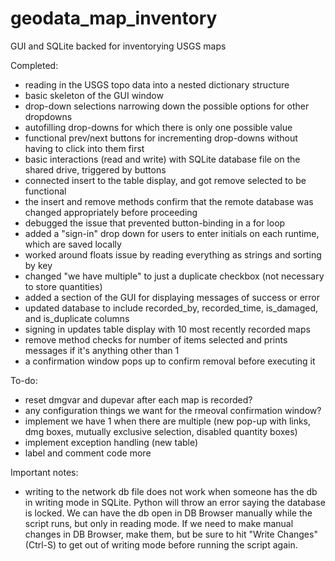 # geodata_map_inventory
GUI and SQLite backed for inventorying USGS maps

Completed:
- reading in the USGS topo data into a nested dictionary structure
- basic skeleton of the GUI window
- drop-down selections narrowing down the possible options for other dropdowns
- autofilling drop-downs for which there is only one possible value
- functional prev/next buttons for incrementing drop-downs without having to click into them first
- basic interactions (read and write) with SQLite database file on the shared drive, triggered by buttons
- connected insert to the table display, and got remove selected to be functional
- the insert and remove methods confirm that the remote database was changed appropriately before proceeding
- debugged the issue that prevented button-binding in a for loop
- added a "sign-in" drop down for users to enter initials on each runtime, which are saved locally
- worked around floats issue by reading everything as strings and sorting by key
- changed "we have multiple" to just a duplicate checkbox (not necessary to store quantities)
- added a section of the GUI for displaying messages of success or error
- updated database to include recorded_by, recorded_time, is_damaged, and is_duplicate columns
- signing in updates table display with 10 most recently recorded maps
- remove method checks for number of items selected and prints messages if it's anything other than 1
- a confirmation window pops up to confirm removal before executing it

To-do:
- reset dmgvar and dupevar after each map is recorded?
- any configuration things we want for the rmeoval confirmation window?
- implement we have 1 when there are multiple (new pop-up with links, dmg boxes, mutually exclusive selection, disabled quantity boxes)
- implement exception handling (new table)
- label and comment code more

Important notes:
- writing to the network db file does not work when someone has the db in writing
mode in SQLite.  Python will throw an error saying the database is locked. We can
have the db open in DB Browser manually while the script runs, but only in reading mode. 
If we need to make manual changes in DB Browser, make them, but be sure to hit 
"Write Changes" (Ctrl-S) to get out of writing mode before running the script again. 